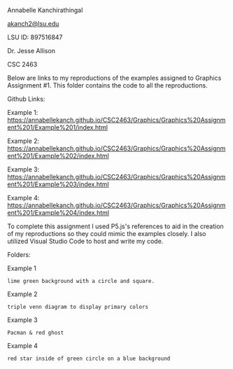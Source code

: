 Annabelle Kanchirathingal

akanch2@lsu.edu

LSU ID: 897516847

Dr. Jesse Allison

CSC 2463 

Below are links to my reproductions of the examples assigned to Graphics Assignment #1. This folder contains the code to all the reproductions.

Github Links:

Example 1: https://annabellekanch.github.io/CSC2463/Graphics/Graphics%20Assignment%201/Example%201/index.html 

Example 2: https://annabellekanch.github.io/CSC2463/Graphics/Graphics%20Assignment%201/Example%202/index.html 

Example 3: https://annabellekanch.github.io/CSC2463/Graphics/Graphics%20Assignment%201/Example%203/index.html

Example 4: https://annabellekanch.github.io/CSC2463/Graphics/Graphics%20Assignment%201/Example%204/index.html

To complete this assignment I used P5.js's references to aid in the creation of my reproductions 
so they could mimic the examples closely. I also utilized Visual Studio Code to host and write my code. 

Folders:

Example 1
    
    lime green background with a circle and square.

Example 2
    
    triple venn diagram to display primary colors

Example 3
    
    Pacman & red ghost 

Example 4
    
    red star inside of green circle on a blue background
